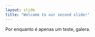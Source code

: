 ```yaml
---
layout: slide
title: "Welcome to our second slide!"
---
```

Por enquanto é apenas um teste, galera.
